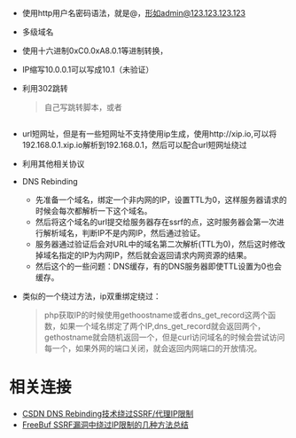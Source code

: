- 使用http用户名密码语法，就是@，形如admin@123.123.123.123
- 多级域名
- 使用十六进制0xC0.0xA8.0.1等进制转换，
- IP缩写10.0.0.1可以写成10.1（未验证）
- 利用302跳转
	> 自己写跳转脚本，或者
	```
	
	```
- url短网址，但是有一些短网址不支持使用ip生成，使用http://xip.io,可以将192.168.0.1.xip.io解析到192.168.0.1，然后可以配合url短网址绕过
- 利用其他相关协议
- DNS Rebinding
	- 先准备一个域名，绑定一个非内网的IP，设置TTL为0，这样服务器请求的时候会每次都解析一下这个域名。
	- 然后将这个域名的url提交给服务器存在ssrf的点，这时服务器会第一次进行解析域名，判断IP不是内网IP，然后通过验证。
	- 服务器通过验证后会对URL中的域名第二次解析(TTL为0)，然后这时修改掉域名指定的IP为内网IP，然后就会返回请求内网资源的结果。
	- 然后这个的一些问题：DNS缓存，有的DNS服务器即使TTL设置为0也会缓存。

- 类似的一个绕过方法，ip双重绑定绕过：
	> php获取IP的时候使用gethoostname或者dns_get_record这两个函数，如果一个域名绑定了两个IP,dns_get_record就会返回两个，gethostname就会随机返回一个，但是curl访问域名的时候会尝试访问每一个，如果外网的端口关闭，就会返回内网端口的开放情况。




# 相关连接
- [CSDN DNS Rebinding技术绕过SSRF/代理IP限制](https://blog.csdn.net/u011721501/article/details/54667714)
- [FreeBuf SSRF漏洞中绕过IP限制的几种方法总结](https://www.freebuf.com/articles/web/135342.html)
